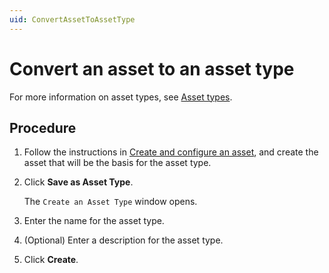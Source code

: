 ```yaml
---
uid: ConvertAssetToAssetType
---
```


# Convert an asset to an asset type

For more information on asset types, see [Asset types](xref:AssetTypes).

## Procedure

1. Follow the instructions in [Create and configure an asset](xref:CreateConfigureAsset), and create the asset that will be the basis for the asset type.

3. Click **Save as Asset Type**.

    The `Create an Asset Type` window opens.

1. Enter the name for the asset type.
2. (Optional) Enter a description for the asset type.
3. Click **Create**.
